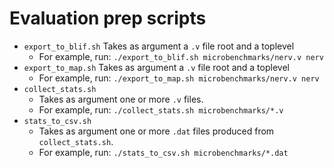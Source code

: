 # Evaluation prep scripts

* `export_to_blif.sh`
 Takes as argument a `.v` file root and a toplevel
    - For example, run: `./export_to_blif.sh microbenchmarks/nerv.v nerv`
* `export_to_map.sh`
 Takes as argument a `.v` file root and a toplevel
    - For example, run: `./export_to_map.sh microbenchmarks/nerv.v nerv`
* `collect_stats.sh`
    - Takes as argument one or more `.v` files.
    - For example, run: `./collect_stats.sh microbenchmarks/*.v`
* `stats_to_csv.sh`
    - Takes as argument one or more `.dat` files produced from `collect_stats.sh`.
    - For example, run: `./stats_to_csv.sh microbenchmarks/*.dat`
